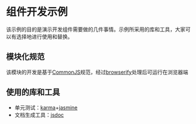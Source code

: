 # 组件开发示例

该示例的目的是演示开发组件需要做的几件事情。示例所采用的库和工具，大家可以有选择地进行使用和替换。

## 模块化规范
该模块的开发是基于[CommonJS](http://www.commonjs.org/specs/modules/1.0/)规范，经过[browserify](https://github.com/substack/node-browserify)处理后可运行在浏览器端

## 使用的库和工具
+ 单元测试：[karma](https://karma-runner.github.io/0.13/index.html)+[jasmine](http://jasmine.github.io/)
+ 文档生成工具：[jsdoc](http://usejsdoc.org/)
